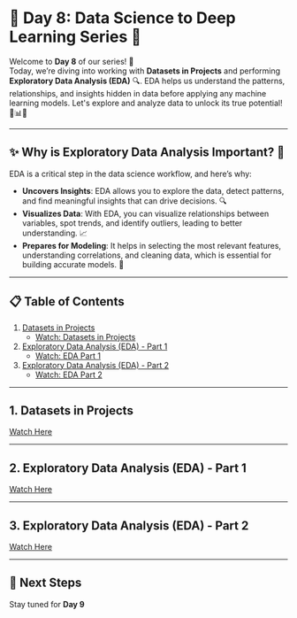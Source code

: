 # 🌟 Day 8: Data Science to Deep Learning Series 🌟

Welcome to **Day 8** of our series! 🎉  
Today, we’re diving into working with **Datasets in Projects** and performing **Exploratory Data Analysis (EDA)** 🔍. EDA helps us understand the patterns, relationships, and insights hidden in data before applying any machine learning models. Let's explore and analyze data to unlock its true potential! 🌟📊✨

----

## ✨ Why is Exploratory Data Analysis Important? 🧐

EDA is a critical step in the data science workflow, and here’s why:

- **Uncovers Insights**: EDA allows you to explore the data, detect patterns, and find meaningful insights that can drive decisions. 🔍
- **Visualizes Data**: With EDA, you can visualize relationships between variables, spot trends, and identify outliers, leading to better understanding. 📈
- **Prepares for Modeling**: It helps in selecting the most relevant features, understanding correlations, and cleaning data, which is essential for building accurate models. 🎯

---

## 📋 Table of Contents

1. [Datasets in Projects](#1-datasets-in-projects)
   - [Watch: Datasets in Projects](https://youtu.be/mJlRTUuVr04?si=sRRXvDXdzYfdBOA1)
2. [Exploratory Data Analysis (EDA) - Part 1](#2-exploratory-data-analysis-eda---part-1)
   - [Watch: EDA Part 1](https://youtu.be/4HyTlbHUKSw?si=itLBiO1IsOkR9R5y)
3. [Exploratory Data Analysis (EDA) - Part 2](#3-exploratory-data-analysis-eda---part-2)
   - [Watch: EDA Part 2](https://youtu.be/6D3VtEfCw7w?si=KBqV2JPwXp0MSq3p)

---

## 1. Datasets in Projects
[Watch Here](https://youtu.be/mJlRTUuVr04?si=sRRXvDXdzYfdBOA1)

---

## 2. Exploratory Data Analysis (EDA) - Part 1
[Watch Here](https://youtu.be/4HyTlbHUKSw?si=itLBiO1IsOkR9R5y)

---

## 3. Exploratory Data Analysis (EDA) - Part 2
[Watch Here](https://youtu.be/6D3VtEfCw7w?si=KBqV2JPwXp0MSq3p)

---

## 🔗 Next Steps

Stay tuned for **Day 9** 